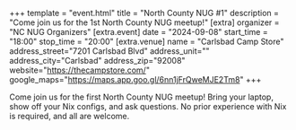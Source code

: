 +++
template = "event.html"
title = "North County NUG #1"
description = "Come join us for the 1st North County NUG meetup!"
[extra]
organizer = "NC NUG Organizers"
[extra.event]
date = "2024-09-08"
start_time = "18:00"
stop_time = "20:00"
[extra.venue]
name = "Carlsbad Camp Store"
address_street="7201 Carlsbad Blvd"
address_unit=""
address_city="Carlsbad"
address_zip="92008"
website="https://thecampstore.com/"
google_maps="https://maps.app.goo.gl/6nn1jFrQweMJE2Tm8"
+++

Come join us for the first North County NUG meetup! Bring your laptop, show off your Nix configs, and ask questions.
No prior experience with Nix is required, and all are welcome.

